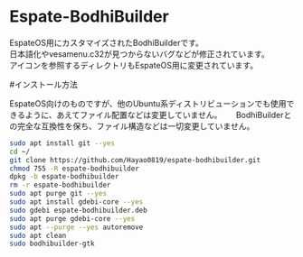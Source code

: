 # Espate-BodhiBuilder

EspateOS用にカスタマイズされたBodhiBuilderです。  
日本語化やvesamenu.c32が見つからないバグなどが修正されています。  
アイコンを参照するディレクトリもEspateOS用に変更されています。  

#インストール方法

EspateOS向けのものですが、他のUbuntu系ディストリビューションでも使用できるように、あえてファイル配置などは変更していません。　　
BodhiBuilderとの完全な互換性を保ち、ファイル構造などは一切変更していません。　

```bash
sudo apt install git --yes
cd ~/
git clone https://github.com/Hayao0819/espate-bodhibuilder.git
chmod 755 -R espate-bodhibuilder
dpkg -b espate-bodhibuilder
rm -r espate-bodhibuilder
sudo apt purge git --yes
sudo apt install gdebi-core --yes
sudo gdebi espate-bodhibuilder.deb
sudo apt purge gdebi-core --yes
sudo apt --purge --yes autoremove
sudo apt clean
sudo bodhibuilder-gtk
```